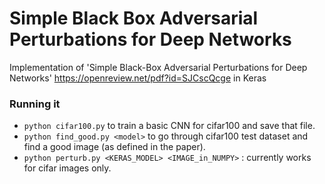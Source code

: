 # Simple Black Box Adversarial Perturbations for Deep Networks
Implementation of 'Simple Black-Box Adversarial Perturbations for Deep Networks' https://openreview.net/pdf?id=SJCscQcge in Keras


### Running it

* `python cifar100.py` to train a basic CNN for cifar100 and save that file.
* `python find_good.py <model>` to go through cifar100 test dataset and find a good image (as defined in the paper).
* `python perturb.py <KERAS_MODEL> <IMAGE_in_NUMPY>` : currently works for cifar images only. 
